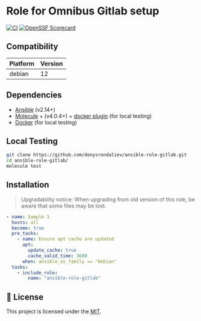 # Role for Omnibus Gitlab setup

[![CI](https://github.com/denysrondaliev/ansible-role-gitlab/actions/workflows/ci.yml/badge.svg)](https://github.com/denysrondaliev/ansible-role-gitlab/actions/workflows/ci.yml)
[![OpenSSF Scorecard](https://api.securityscorecards.dev/projects/github.com/denysrondaliev/ansible-role-gitlab/badge)](https://securityscorecards.dev/viewer/?uri=github.com/denysrondaliev/ansible-role-gitlab)

## Compatibility

| Platform | Version |
| -------- | ------- |
| debian   | 12      |

## Dependencies

- [Ansible](https://docs.ansible.com/ansible/latest/installation_guide/intro_installation.html) (v2.14+)
- [Molecule](https://molecule.readthedocs.io/en/latest/installation.html) + (v4.0.4+) + [docker plugin](https://github.com/ansible-community/molecule-plugins) (for local testing)
- [Docker](https://docs.docker.com/get-docker/) (for local testing)

## Local Testing

```sh
git clone https://github.com/denysrondaliev/ansible-role-gitlab.git
cd ansible-role-gitlab/
molecule test
```

## Installation

> Upgradability notice: When upgrading from old version of this role, be aware that some files may be lost.

```yml
- name: Sample 1
  hosts: all
  become: true
  pre_tasks:
    - name: Ensure apt cache are updated
      apt:
        update_cache: true
        cache_valid_time: 3600
      when: ansible_os_family == "Debian"
  tasks:
    - include_role:
        name: "ansible-role-gitlab"
```

## 📝 License

This project is licensed under the [MIT](LICENSE).
